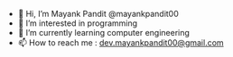 - 👋 Hi, I’m Mayank Pandit @mayankpandit00
- 👀 I’m interested in programming
- 🌱 I’m currently learning computer engineering
- 📫 How to reach me : dev.mayankpandit00@gmail.com

<!---
mayankpandit00/mayankpandit00 is a ✨ special ✨ repository because its `README.md` (this file) appears on your GitHub profile.
You can click the Preview link to take a look at your changes.
--->
